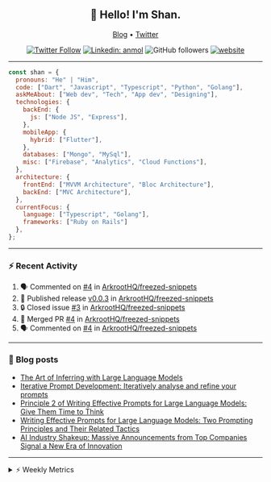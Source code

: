 <h2 align="center">👋 Hello! I'm Shan.</h2>
<p align="center">
  <a href="https://medium.com/feed/@shan-shaji">Blog</a> •
  <a href="https://twitter.com/intent/follow?screen_name=shan__shaji">Twitter</a>
</p>

<p align="center"><a href="https://twitter.com/intent/follow?screen_name=shan__shaji"><img src="https://img.shields.io/twitter/follow/shan__shaji?style=flat" alt="Twitter Follow"></a>
<a href="https://www.linkedin.com/in/shan-shaji/"><img src="https://img.shields.io/badge/shan-shaji?style=flat-square&amp;logo=Linkedin&amp;logoColor=white&amp;link=https://www.linkedin.com/in/shan-shaji/" alt="Linkedin: anmol"></a>
<img src="https://img.shields.io/github/followers/shan-shaji?label=Follow&amp;style=social" alt="GitHub followers">
<a href="http://shan-shaji.github.io/"><img src="https://img.shields.io/badge/Website-46a2f1.svg?&amp;style=flat-square&amp;logo=Google-Chrome&amp;logoColor=white&amp;link=http://shan-shaji.github.io/" alt="website"></a></p>

<hr>

```javascript
const shan = {
  pronouns: "He" | "Him",
  code: ["Dart", "Javascript", "Typescript", "Python", "Golang"],
  askMeAbout: ["Web dev", "Tech", "App dev", "Designing"],
  technologies: {
    backEnd: {
      js: ["Node JS", "Express"],
    },
    mobileApp: {
      hybrid: ["Flutter"],
    },
    databases: ["Mongo", "MySql"],
    misc: ["Firebase", "Analytics", "Cloud Functions"],
  },
  architecture: {
    frontEnd: ["MVVM Architecture", "Bloc Architecture"],
    backEnd: ["MVC Architecture"],
  },
  currentFocus: {
    language: ["Typescript", "Golang"],
    frameworks: ["Ruby on Rails"]
  },
};
```

---

### ⚡ Recent Activity

<!--START_SECTION:activity-->
1. 🗣 Commented on [#4](https://github.com/ArkrootHQ/freezed-snippets/pull/4#issuecomment-1688772063) in [ArkrootHQ/freezed-snippets](https://github.com/ArkrootHQ/freezed-snippets)
2. 🚀 Published release [v0.0.3](https://github.com/ArkrootHQ/freezed-snippets/releases/tag/v0.0.3) in [ArkrootHQ/freezed-snippets](https://github.com/ArkrootHQ/freezed-snippets)
3. 🔒 Closed issue [#3](https://github.com/ArkrootHQ/freezed-snippets/issues/3) in [ArkrootHQ/freezed-snippets](https://github.com/ArkrootHQ/freezed-snippets)
4. 🎉 Merged PR [#4](https://github.com/ArkrootHQ/freezed-snippets/pull/4) in [ArkrootHQ/freezed-snippets](https://github.com/ArkrootHQ/freezed-snippets)
5. 🗣 Commented on [#4](https://github.com/ArkrootHQ/freezed-snippets/pull/4#issuecomment-1652862625) in [ArkrootHQ/freezed-snippets](https://github.com/ArkrootHQ/freezed-snippets)
<!--END_SECTION:activity-->

---

### 📕 Blog posts

<!-- BLOG-POST-LIST:START -->
- [The Art of Inferring with Large Language Models](https://dev.to/arkroot/the-art-of-inferring-with-large-language-models-243m)
- [Iterative Prompt Development: Iteratively analyse and refine your prompts](https://dev.to/arkroot/iterative-prompt-development-iteratively-analyse-and-refine-your-prompts-3ibl)
- [Principle 2 of Writing Effective Prompts for Large Language Models: Give Them Time to Think](https://dev.to/arkroot/principle-2-of-writing-effective-prompts-for-large-language-models-give-them-time-to-think-25j3)
- [Writing Effective Prompts for Large Language Models: Two Prompting Principles and Their Related Tactics](https://dev.to/arkroot/writing-effective-prompts-for-large-language-models-two-prompting-principles-and-their-related-tactics-151a)
- [AI Industry Shakeup: Massive Announcements from Top Companies Signal a New Era of Innovation](https://dev.to/shanshaji/ai-industry-shakeup-massive-announcements-from-top-companies-signal-a-new-era-of-innovation-pj7)
<!-- BLOG-POST-LIST:END -->

<hr>
<details>
    <summary>⚡ Weekly Metrics</summary>
    <p>
    
<!--START_SECTION:waka-->
![Code Time](http://img.shields.io/badge/Code%20Time-2%2C646%20hrs%2016%20mins-blue)

![Profile Views](http://img.shields.io/badge/Profile%20Views-4-blue)

**🐱 My GitHub Data** 

> 📦 ? Used in GitHub's Storage 
 > 
> 🏆 518 Contributions in the Year 2023
 > 
> 💼 Opted to Hire
 > 
> 📜 144 Public Repositories 
 > 
> 🔑 0 Private Repositories 
 > 
**I'm a Night 🦉** 

```text
🌞 Morning                5559 commits        ███░░░░░░░░░░░░░░░░░░░░░░   13.20 % 
🌆 Daytime                11942 commits       ███████░░░░░░░░░░░░░░░░░░   28.36 % 
🌃 Evening                18320 commits       ███████████░░░░░░░░░░░░░░   43.51 % 
🌙 Night                  6285 commits        ████░░░░░░░░░░░░░░░░░░░░░   14.93 % 
```
📅 **I'm Most Productive on Thursday** 

```text
Monday                   6392 commits        ████░░░░░░░░░░░░░░░░░░░░░   15.18 % 
Tuesday                  6977 commits        ████░░░░░░░░░░░░░░░░░░░░░   16.57 % 
Wednesday                5284 commits        ███░░░░░░░░░░░░░░░░░░░░░░   12.55 % 
Thursday                 8451 commits        █████░░░░░░░░░░░░░░░░░░░░   20.07 % 
Friday                   7531 commits        ████░░░░░░░░░░░░░░░░░░░░░   17.89 % 
Saturday                 3682 commits        ██░░░░░░░░░░░░░░░░░░░░░░░   08.74 % 
Sunday                   3789 commits        ██░░░░░░░░░░░░░░░░░░░░░░░   09.00 % 
```


📊 **This Week I Spent My Time On** 

```text
🕑︎ Time Zone: Asia/Kolkata

💬 Programming Languages: 
Dart                     12 hrs 58 mins      ██████████████░░░░░░░░░░░   54.52 % 
HTML                     7 hrs 18 mins       ████████░░░░░░░░░░░░░░░░░   30.72 % 
SCSS                     53 mins             █░░░░░░░░░░░░░░░░░░░░░░░░   03.75 % 
JavaScript               38 mins             █░░░░░░░░░░░░░░░░░░░░░░░░   02.67 % 
CSS                      37 mins             █░░░░░░░░░░░░░░░░░░░░░░░░   02.60 % 

🔥 Editors: 
Android Studio           12 hrs 11 mins      █████████████░░░░░░░░░░░░   51.22 % 
VS Code                  11 hrs 36 mins      ████████████░░░░░░░░░░░░░   48.78 % 

🐱‍💻 Projects: 
turbo-flutter            8 hrs               ████████░░░░░░░░░░░░░░░░░   33.61 % 
furni                    5 hrs 14 mins       █████░░░░░░░░░░░░░░░░░░░░   21.99 % 
furni-1.0.0              4 hrs 22 mins       █████░░░░░░░░░░░░░░░░░░░░   18.37 % 
home_task                2 hrs 1 min         ██░░░░░░░░░░░░░░░░░░░░░░░   08.51 % 
arkroot_test             1 hr 11 mins        █░░░░░░░░░░░░░░░░░░░░░░░░   05.02 % 

💻 Operating System: 
Mac                      23 hrs 48 mins      █████████████████████████   100.00 % 
```

**I Mostly Code in Dart** 

```text
Dart                     59 repos            ████████████░░░░░░░░░░░░░   47.20 % 
Python                   6 repos             █░░░░░░░░░░░░░░░░░░░░░░░░   04.80 % 
TypeScript               5 repos             █░░░░░░░░░░░░░░░░░░░░░░░░   04.00 % 
C++                      2 repos             ░░░░░░░░░░░░░░░░░░░░░░░░░   01.60 % 
Shell                    1 repo              ░░░░░░░░░░░░░░░░░░░░░░░░░   00.80 % 
```




 Last Updated on 01/09/2023 18:53:41 UTC
<!--END_SECTION:waka-->

</p>
 </details>
